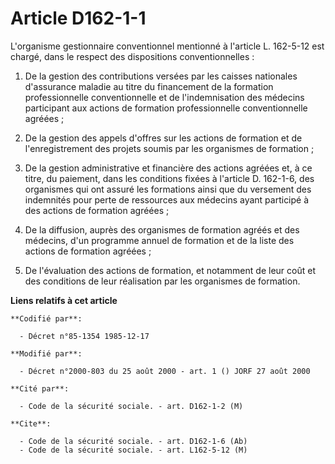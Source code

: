 # Article D162-1-1

L'organisme gestionnaire conventionnel mentionné à l'article L. 162-5-12 est chargé, dans le respect des dispositions
conventionnelles :

1. De la gestion des contributions versées par les caisses nationales d'assurance maladie au titre du financement de la
formation professionnelle conventionnelle et de l'indemnisation des médecins participant aux actions de formation
professionnelle conventionnelle agréées ;

2. De la gestion des appels d'offres sur les actions de formation et de l'enregistrement des projets soumis par les
organismes de formation ;

3. De la gestion administrative et financière des actions agréées et, à ce titre, du paiement, dans les conditions fixées à
l'article D. 162-1-6, des organismes qui ont assuré les formations ainsi que du versement des indemnités pour perte de
ressources aux médecins ayant participé à des actions de formation agréées ;

4. De la diffusion, auprès des organismes de formation agréés et des médecins, d'un programme annuel de formation et de la
liste des actions de formation agréées ;

5. De l'évaluation des actions de formation, et notamment de leur coût et des conditions de leur réalisation par les
organismes de formation.

**Liens relatifs à cet article**

	**Codifié par**:

	  - Décret n°85-1354 1985-12-17

	**Modifié par**:

	  - Décret n°2000-803 du 25 août 2000 - art. 1 () JORF 27 août 2000

	**Cité par**:

	  - Code de la sécurité sociale. - art. D162-1-2 (M)

	**Cite**:

	  - Code de la sécurité sociale. - art. D162-1-6 (Ab)
	  - Code de la sécurité sociale. - art. L162-5-12 (M)
